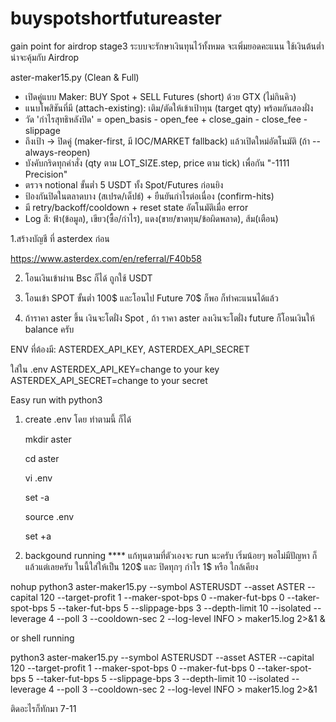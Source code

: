 # buyspotshortfutureaster
gain point for airdrop stage3
ระบบจะรักษาเงินทุนไว้ทั้งหมด จะเพิ่มยอดคะแนน ใช้เงินต้นต่ำ น่าจะคุ้มกับ Airdrop



aster-maker15.py  (Clean & Full)
- เปิดคู่แบบ Maker: BUY Spot + SELL Futures (short) ด้วย GTX (ไม่กินคิว)
- แนบโพสิชันที่มี (attach-existing): เติม/ตัดให้เข้าเป้าทุน (target qty) พร้อมกันสองฝั่ง
- วัด 'กำไรสุทธิหลังปิด' = open_basis - open_fee + close_gain - close_fee - slippage
- ถึงเป้า → ปิดคู่ (maker-first, มี IOC/MARKET fallback) แล้วเปิดใหม่อัตโนมัติ (ถ้า --always-reopen)
- บังคับกริดทุกคำสั่ง (qty ตาม LOT_SIZE.step, price ตาม tick) เพื่อกัน "-1111 Precision"
- ตรวจ notional ขั้นต่ำ 5 USDT ทั้ง Spot/Futures ก่อนยิง
- ป้องกันปิดในตลาดบาง (สเปรด/เด็ปธ์) + ยืนยันกำไรต่อเนื่อง (confirm-hits)
- มี retry/backoff/cooldown + reset state อัตโนมัติเมื่อ error
- Log สี: ฟ้า(ข้อมูล), เขียว(ซื้อ/กำไร), แดง(ขาย/ขาดทุน/ข้อผิดพลาด), ส้ม(เตือน)


1.สร้างบัญชี ที่ asterdex ก่อน 

https://www.asterdex.com/en/referral/F40b58

2. โอนเงินเข้าผ่าน Bsc ก็ได้ ถูกใช้ USDT 

3. โอนเข้า SPOT ขั้นต่ำ 100$ และโอนไป Future 70$ ก็พอ ก็ทำคะแนนได้แล้ว 

4. ถ้าราคา aster ขึ้น เงินจะโตฝั่ง Spot  , ถ้า ราคา aster ลงเงินจะโตฝั่ง future ก็โอนเงินให้ balance ครับ 

ENV ที่ต้องมี: ASTERDEX_API_KEY, ASTERDEX_API_SECRET  

ใส่ใน .env 
ASTERDEX_API_KEY=change to your key
ASTERDEX_API_SECRET=change to your secret


Easy run with python3
1. create .env โดย ทำตามนี้ ก็ได้
   
   mkdir aster
   
   cd aster

   vi .env 

   set -a

   source .env

   set +a

3. backgound running  **** แก้ทุนตามที่ตัวเองจะ run นะครับ เริ่มน้อยๆ พอไม่มีปัญหา ก็แล้วแต่เลยครับ ในนี้ใส่ให้เป็น 120$ และ ปิดทุกๆ กำไร 1$ หรือ ใกล้เคียง 

nohup python3 aster-maker15.py --symbol ASTERUSDT --asset ASTER --capital 120 --target-profit 1 --maker-spot-bps 0 --maker-fut-bps 0 --taker-spot-bps 5 --taker-fut-bps 5 --slippage-bps 3 --depth-limit 10 --isolated --leverage 4 --poll 3 --cooldown-sec 2 --log-level INFO > maker15.log 2>&1 &

or shell running

python3 aster-maker15.py --symbol ASTERUSDT --asset ASTER --capital 120 --target-profit 1 --maker-spot-bps 0 --maker-fut-bps 0 --taker-spot-bps 5 --taker-fut-bps 5 --slippage-bps 3 --depth-limit 10 --isolated --leverage 4 --poll 3 --cooldown-sec 2 --log-level INFO > maker15.log 2>&1

ติดอะไรก็ทักมา 7-11
